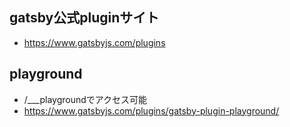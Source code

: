 ## gatsby公式pluginサイト
- https://www.gatsbyjs.com/plugins

## playground
- /___playgroundでアクセス可能
- https://www.gatsbyjs.com/plugins/gatsby-plugin-playground/